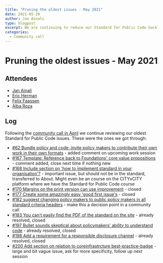 ```yaml
---
title: "Pruning the oldest issues - May 2021"
date: 2021-05-20
author: Jan Ainali
type: blogpost
excerpt: We are continuing to reduce our Standard for Public Code backlog
categories:
  - Community call
---
```


# Pruning the oldest issues - May 2021

## Attendees

* [Jan Ainali](https://publiccode.net/who-we-are/team/jan-ainali.html)
* [Eric Herman](https://publiccode.net/who-we-are/team/eric-herman.html)
* [Felix Faassen](https://web.archive.org/web/20210225192009/https://publiccode.net/who-we-are/team/felix-faassen.html)
* [Alba Roza](https://publiccode.net/who-we-are/team/alba-roza.html)

## Log

Following the [community call in April](https://blog.publiccode.net/community%20call/2021/04/12/notes-from-community-call-1-april-2021.html) we continue reviewing our oldest Standard for Public Code issues. These were the ones we got through:

- [#62 Bundle policy and code: invite policy makers to contribute their own work in their own formats](https://github.com/publiccodenet/standard/issues/62) - added comment on upcoming work session
- [#167 Template: Reference back to Foundations' core value propositions](https://github.com/publiccodenet/standard/issues/167) - comment added, close next time if nothing new
- [#168 Include section on 'how to implement standard in your organisation'?](https://github.com/publiccodenet/standard/issues/168) - important issue, but should not be in the standard, transferred to About. Might even be an course on the CITYxCITY platform where we have the Standard for Public Code course
- [#170 Margins on the print version can use improvement](https://github.com/publiccodenet/standard/issues/170) - closed
- [#177 Create some amazingly easy 'good first issue's](https://github.com/publiccodenet/standard/issues/177) - closed
- [#182 suggest changing policy makers to public policy makers in all standard criteria headers](https://github.com/publiccodenet/standard/issues/182) - make this a decision point in a community call
- [#183 You can't easily find the PDF of the standard on the site](https://github.com/publiccodenet/standard/issues/183) - already resolved, closed
- [#197 Bullet sounds skeptical about policymakers' ability to understand code](https://github.com/publiccodenet/standard/issues/197) - already resolved, closed
- [#198 Add a requirement for a responsible disclosure channel](https://github.com/publiccodenet/standard/issues/198) - already resolved, closed
- [#200 Add section on relation to coreinfrastrcture best-practice-badge](https://github.com/publiccodenet/standard/issues/200) - large and bit vague issue, ask for more specificity, follow up next session

